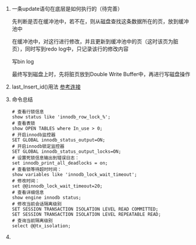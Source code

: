 1. 一条update语句在底层是如何执行的（待完善）

   先判断是否在缓冲池中，若不在，则从磁盘查找这条数据所在的页，放到缓冲池中

   在缓冲池中，对这行进行修改，并且更新到缓冲池中的页（这时该页为脏页），同时写到redo log中，只记录该行的修改内容

   写bin log 

   最终写到磁盘上时，先将脏页放到Double Write Buffer中，再进行写磁盘操作

2.  last_Insert_id()用法
   [参考连接](https://blog.csdn.net/leedaning/article/details/52211780)

3. 命令总结

   ```shell
   # 查看行锁信息
   show status like 'innodb_row_lock_%';
   # 查看表锁
   show OPEN TABLES where In_use > 0;
   # 开启innodb监控器
   SET GLOBAL innodb_status_output=ON;
   # 开启innodb锁定监控器
   SET GLOBAL innodb_status_output_locks=ON;
   # 设置死锁信息输出到错误日志：
   set innodb_print_all_deadlocks = on;
   # 查看锁等待超时时间：
   show variables like 'innodb_lock_wait_timeout';
   # 修改时间：
   set @@innodb_lock_wait_timeout=20;
   # 查看详细信息
   show engine innodb status;
   # 修改当前会话隔离级别
   SET SESSION TRANSACTION ISOLATION LEVEL READ COMMITTED;
   SET SESSION TRANSACTION ISOLATION LEVEL REPEATABLE READ;
   # 查询当前隔离级别
   select @@tx_isolation;
   ```

   

4. 